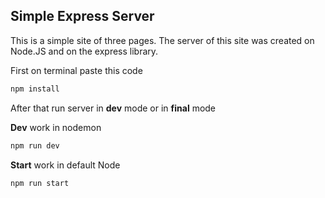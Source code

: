 ## Simple Express Server
This is a simple site of three pages. The server of this site was created on Node.JS and on the express library.

First on terminal paste this code

```javascript
npm install
```

After that run server in **dev** mode or in **final** mode

**Dev** work in nodemon
```javascript
npm run dev
```

**Start** work in default Node
```javascript
npm run start
```
